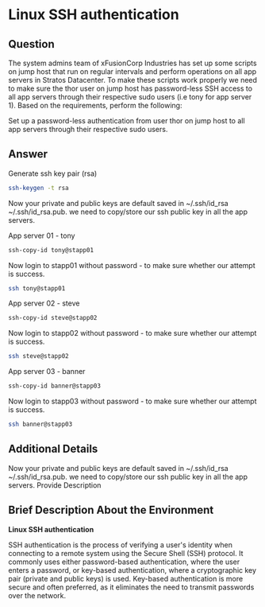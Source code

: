 # Linux SSH authentication

## Question

The system admins team of xFusionCorp Industries has set up some scripts on jump host that run on regular intervals and perform operations on all app servers in Stratos Datacenter. To make these scripts work properly we need to make sure the thor user on jump host has password-less SSH access to all app servers through their respective sudo users (i.e tony for app server 1). Based on the requirements, perform the following:

Set up a password-less authentication from user thor on jump host to all app servers through their respective sudo users.

## Answer

Generate ssh key pair (rsa)
```bash
ssh-keygen -t rsa
```

Now your private and public keys are default saved in ~/.ssh/id_rsa ~/.ssh/id_rsa.pub.
we need to copy/store our ssh public key in all the app servers.

App server 01 - tony
```bash
ssh-copy-id tony@stapp01
```

Now login to stapp01 without password - to make sure whether our attempt is success.
```bash
ssh tony@stapp01
```

App server 02 - steve
```bash
ssh-copy-id steve@stapp02
```

Now login to stapp02 without password - to make sure whether our attempt is success.
```bash
ssh steve@stapp02
```

App server 03 - banner
```bash
ssh-copy-id banner@stapp03
```

Now login to stapp03 without password - to make sure whether our attempt is success.
```bash
ssh banner@stapp03
```

## Additional Details

Now your private and public keys are default saved in ~/.ssh/id_rsa ~/.ssh/id_rsa.pub.
we need to copy/store our ssh public key in all the app servers.
Provide Description

## Brief Description About the Environment

**Linux SSH authentication**

SSH authentication is the process of verifying a user's identity when connecting to a remote system using the Secure Shell (SSH) protocol. It commonly uses either password-based authentication, where the user enters a password, or key-based authentication, where a cryptographic key pair (private and public keys) is used. Key-based authentication is more secure and often preferred, as it eliminates the need to transmit passwords over the network.
